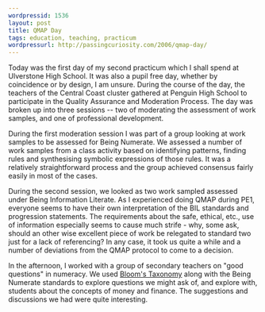 ```yaml
---
wordpressid: 1536
layout: post
title: QMAP Day
tags: education, teaching, practicum
wordpressurl: http://passingcuriosity.com/2006/qmap-day/
---
```


Today was the first day of my second practicum which I shall spend at
Ulverstone High School. It was also a pupil free day, whether by
coincidence or by design, I am unsure. During the course of the day, the
teachers of the Central Coast cluster gathered at Penguin High School to
participate in the Quality Assurance and Moderation Process. The day was
broken up into three sessions -- two of moderating the assessment of
work samples, and one of professional development.

During the first moderation session I was part of a group looking at
work samples to be assessed for Being Numerate. We assessed a number of
work samples from a class activity based on identifying patterns,
finding rules and synthesising symbolic expressions of those rules. It
was a relatively straightforward process and the group achieved
consensus fairly easily in most of the cases.

During the second session, we looked as two work sampled assessed under
<acronym>Being Information Literate<acronym>. As I experienced doing
<acronym>QMAP</acronym> during PE1, everyone seems to have their own
interpretation of the <acronym>BIL</acronym> standards and progression
statements. The requirements about the safe, ethical, etc., use of
information especially seems to cause much strife - why, some ask,
should an other wise excellent piece of work be relegated to standard
two just for a lack of referencing? In any case, it took us quite a
while and a number of deviations from the <acronym>QMAP</acronym>
protocol to come to a decision.

In the afternoon, I worked with a group of secondary teachers on "good
questions" in numeracy. We used [Bloom's Taxonomy][1] along with the
<acronym>Being Numerate</acronym> standards to explore questions we
might ask of, and explore with, students about the concepts of money and
finance. The suggestions and discussions we had were quite interesting.

[1]: http://en.wikipedia.org/wiki/Bloom's_Taxonomy

